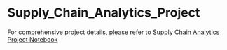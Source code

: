 # Supply_Chain_Analytics_Project

For comprehensive project details, please refer to [Supply Chain Analytics Project Notebook](https://github.com/MohamedMohsen01/Supply-Chain-Analytics/blob/main/Supply%20Chain%20Analytics%20Notebook.ipynb)
